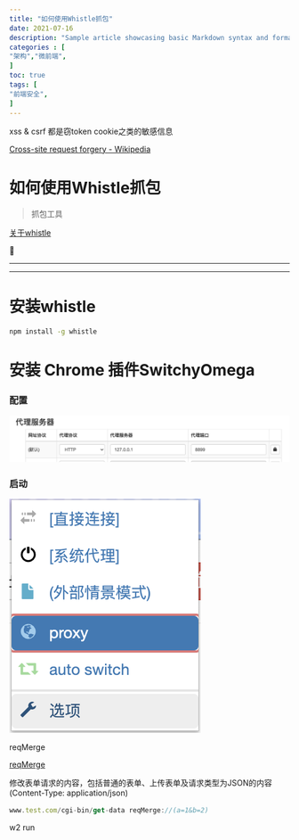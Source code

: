 ```yaml
---
title: "如何使用Whistle抓包"
date: 2021-07-16
description: "Sample article showcasing basic Markdown syntax and formatting for HTML elements."
categories : [                              
"架构","微前端",
]
toc: true
tags: [
"前端安全",
]
---
```


xss & csrf 都是窃token cookie之类的敏感信息

 <!--more-->
[Cross-site request forgery - Wikipedia](https://en.wikipedia.org/wiki/Cross-site_request_forgery)

# 如何使用Whistle抓包

> 抓包工具

[关于whistle](https://wproxy.org/whistle/)

📖

---

---

# 安装whistle

```bash
npm install -g whistle
```

# 安装 Chrome 插件SwitchyOmega

### 配置

![%E5%A6%82%E4%BD%95%E4%BD%BF%E7%94%A8Whistle%E6%8A%93%E5%8C%85%20af3be691cfd1472a9dfbecd05a0e0769/Untitled.png](%E5%A6%82%E4%BD%95%E4%BD%BF%E7%94%A8Whistle%E6%8A%93%E5%8C%85%20af3be691cfd1472a9dfbecd05a0e0769/Untitled.png)

### 启动

![%E5%A6%82%E4%BD%95%E4%BD%BF%E7%94%A8Whistle%E6%8A%93%E5%8C%85%20af3be691cfd1472a9dfbecd05a0e0769/Untitled%201.png](%E5%A6%82%E4%BD%95%E4%BD%BF%E7%94%A8Whistle%E6%8A%93%E5%8C%85%20af3be691cfd1472a9dfbecd05a0e0769/Untitled%201.png)

reqMerge

[reqMerge](http://wproxy.org/whistle/rules/reqMerge.html)

修改表单请求的内容，包括普通的表单、上传表单及请求类型为JSON的内容(Content-Type: application/json)

```jsx
www.test.com/cgi-bin/get-data reqMerge://(a=1&b=2)
```

w2 run
